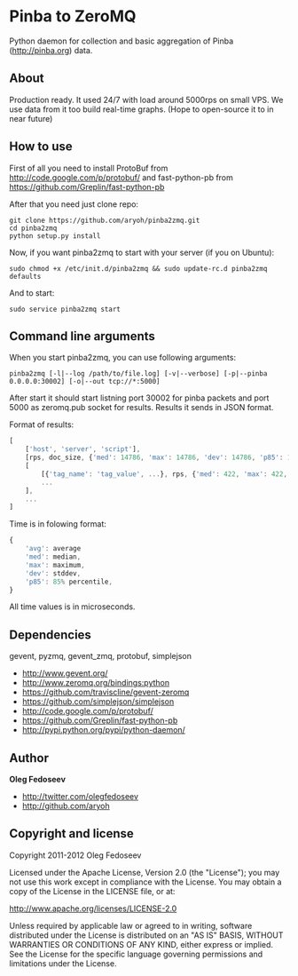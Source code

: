 Pinba to ZeroMQ
=================

Python daemon for collection and basic aggregation of Pinba (http://pinba.org) data.


About
-----
Production ready. It used 24/7 with load around 5000rps on small VPS.
We use data from it too build real-time graphs. (Hope to open-source it to in near future)

How to use
-----

First of all you need to install ProtoBuf from http://code.google.com/p/protobuf/ and fast-python-pb from https://github.com/Greplin/fast-python-pb

After that you need just clone repo:

``` shell
git clone https://github.com/aryoh/pinba2zmq.git
cd pinba2zmq
python setup.py install
```

Now, if you want pinba2zmq to start with your server (if you on Ubuntu):

``` shell
sudo chmod +x /etc/init.d/pinba2zmq && sudo update-rc.d pinba2zmq defaults
```

And to start:

``` shell
sudo service pinba2zmq start
```

Command line arguments
-----

When you start pinba2zmq, you can use following arguments:

``` shell
pinba2zmq [-l|--log /path/to/file.log] [-v|--verbose] [-p|--pinba 0.0.0.0:30002] [-o|--out tcp://*:5000]
```

After start it should start listning port 30002 for pinba packets and port 5000 as zeromq.pub socket for results. Results it sends in JSON format.

Format of results:

``` js
[
	['host', 'server', 'script'],
	[rps, doc_size, {'med': 14786, 'max': 14786, 'dev': 14786, 'p85': 14786, 'avg': 14786}], 
	[
		[{'tag_name': 'tag_value', ...}, rps, {'med': 422, 'max': 422, 'dev': 422, 'p85': 422, 'avg': 422}], 
		...
	],
	...
]
```

Time is in folowing format:

``` js
{
	'avg': average
	'med': median, 
	'max': maximum, 
	'dev': stddev, 
	'p85': 85% percentile, 
}
```

All time values is in microseconds.


Dependencies
------
gevent, pyzmq, gevent_zmq, protobuf, simplejson

+ http://www.gevent.org/
+ http://www.zeromq.org/bindings:python
+ https://github.com/traviscline/gevent-zeromq
+ https://github.com/simplejson/simplejson
+ http://code.google.com/p/protobuf/
+ https://github.com/Greplin/fast-python-pb
+ http://pypi.python.org/pypi/python-daemon/


Author
-------

**Oleg Fedoseev**

+ http://twitter.com/olegfedoseev
+ http://github.com/aryoh

Copyright and license
---------------------

Copyright 2011-2012 Oleg Fedoseev

Licensed under the Apache License, Version 2.0 (the "License");
you may not use this work except in compliance with the License.
You may obtain a copy of the License in the LICENSE file, or at:

   http://www.apache.org/licenses/LICENSE-2.0

Unless required by applicable law or agreed to in writing, software
distributed under the License is distributed on an "AS IS" BASIS,
WITHOUT WARRANTIES OR CONDITIONS OF ANY KIND, either express or implied.
See the License for the specific language governing permissions and
limitations under the License.